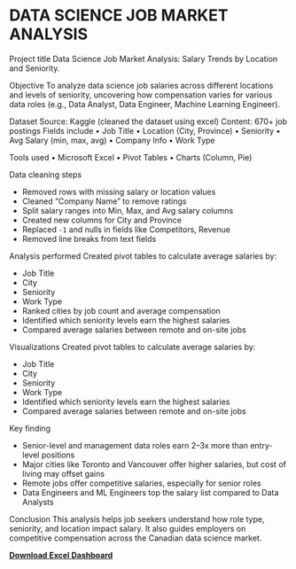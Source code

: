 # DATA SCIENCE JOB MARKET ANALYSIS

Project title
Data Science Job Market Analysis: Salary Trends by Location and Seniority.

Objective
To analyze data science job salaries across different locations and levels of seniority, uncovering how compensation varies for various data roles (e.g., Data Analyst, Data Engineer, Machine Learning Engineer).

Dataset
Source: Kaggle (cleaned the dataset using excel)
Content: 670+ job postings
Fields include
• Job Title
• Location (City, Province)
• Seniority
• Avg Salary (min, max, avg)
• Company Info
• Work Type

Tools used
• Microsoft Excel
• Pivot Tables
• Charts (Column, Pie)

Data cleaning steps
- Removed rows with missing salary or location values
- Cleaned “Company Name” to remove ratings
- Split salary ranges into Min, Max, and Avg salary columns
- Created new columns for City and Province
- Replaced `-1` and nulls in fields like Competitors, Revenue
- Removed line breaks from text fields
  
Analysis performed
Created pivot tables to calculate average salaries by:
  - Job Title
  - City
  - Seniority
  - Work Type
- Ranked cities by job count and average compensation
- Identified which seniority levels earn the highest salaries
- Compared average salaries between remote and on-site jobs
  
Visualizations
Created pivot tables to calculate average salaries by:
  - Job Title
  - City
  - Seniority
  - Work Type
- Identified which seniority levels earn the highest salaries
- Compared average salaries between remote and on-site jobs
  
Key finding
- Senior-level and management data roles earn 2–3x more than entry-level positions
- Major cities like Toronto and Vancouver offer higher salaries, but cost of living may offset gains
- Remote jobs offer competitive salaries, especially for senior roles
- Data Engineers and ML Engineers top the salary list compared to Data Analysts
  
Conclusion
This analysis helps job seekers understand how role type, seniority, and location impact salary. It also guides employers on competitive compensation across the Canadian data science market.

**[Download Excel Dashboard](https://github.com/Ritah17/project-1/blob/main/Data_science_jobs.xlsx)** 
